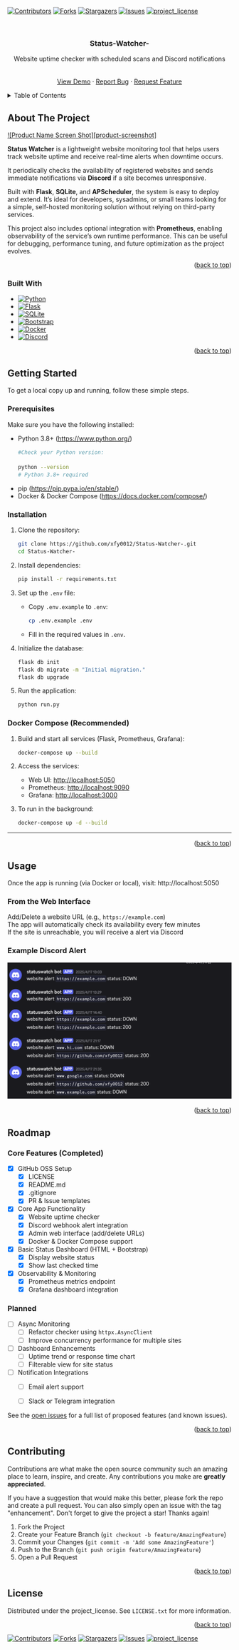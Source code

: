 <!-- Improved compatibility of back to top link: See: https://github.com/othneildrew/Best-README-Template/pull/73 -->
<a id="readme-top"></a>
<!--
*** Thanks for checking out the Best-README-Template. If you have a suggestion
*** that would make this better, please fork the repo and create a pull request
*** or simply open an issue with the tag "enhancement".
*** Don't forget to give the project a star!
*** Thanks again! Now go create something AMAZING! :D
-->



<!-- PROJECT SHIELDS -->
<!--
*** I'm using markdown "reference style" links for readability.
*** Reference links are enclosed in brackets [ ] instead of parentheses ( ).
*** See the bottom of this document for the declaration of the reference variables
*** for contributors-url, forks-url, etc. This is an optional, concise syntax you may use.
*** https://www.markdownguide.org/basic-syntax/#reference-style-links
-->
[![Contributors][contributors-shield]][contributors-url]
[![Forks][forks-shield]][forks-url]
[![Stargazers][stars-shield]][stars-url]
[![Issues][issues-shield]][issues-url]
[![project_license][license-shield]][license-url]




<!-- PROJECT LOGO -->
<br />
<div align="center">
  <!-- <a href="https://github.com/github_username/repo_name">
    <img src="images/logo.png" alt="Logo" width="80" height="80">
  </a> -->

<h3 align="center">Status-Watcher-</h3>

  <p align="center">
    Website uptime checker with scheduled scans and Discord notifications
    <br />
    <!-- <a href="https://github.com/xfy0012/Status-Watcher-"><strong>Explore the docs »</strong></a> -->
    <br />
    <br />
    <a href="https://github.com/xfy0012/Status-Watcher-">View Demo</a>
    &middot;
    <a href="https://github.com/xfy0012/Status-Watcher-/issues/new?template=bug_report.md">Report Bug</a>
    &middot;
    <a href="https://github.com/xfy0012/Status-Watcher-/new?template=feature_request.md">Request Feature</a>
  </p>
</div>



<!-- TABLE OF CONTENTS -->
<details>
  <summary>Table of Contents</summary>
  <ol>
    <li>
      <a href="#about-the-project">About The Project</a>
      <ul>
        <li><a href="#built-with">Built With</a></li>
      </ul>
    </li>
    <li>
      <a href="#getting-started">Getting Started</a>
      <ul>
        <li><a href="#prerequisites">Prerequisites</a></li>
        <li><a href="#installation">Installation</a></li>
      </ul>
    </li>
    <li><a href="#usage">Usage</a></li>
    <li><a href="#roadmap">Roadmap</a></li>
    <li><a href="#contributing">Contributing</a></li>
    <li><a href="#license">License</a></li>
    
    
  </ol>
</details>



<!-- ABOUT THE PROJECT -->
## About The Project

[![Product Name Screen Shot][product-screenshot]](https://example.com)

**Status Watcher** is a lightweight website monitoring tool that helps users track website uptime and receive real-time alerts when downtime occurs.

It periodically checks the availability of registered websites and sends immediate notifications via **Discord** if a site becomes unresponsive.

Built with **Flask**, **SQLite**, and **APScheduler**, the system is easy to deploy and extend. It’s ideal for developers, sysadmins, or small teams looking for a simple, self-hosted monitoring solution without relying on third-party services.

This project also includes optional integration with **Prometheus**, enabling observability of the service’s own runtime performance. This can be useful for debugging, performance tuning, and future optimization as the project evolves.

<p align="right">(<a href="#readme-top">back to top</a>)</p>



### Built With

* [![Python][Python]][Python-url]
* [![Flask][Flask]][Flask-url]
* [![SQLite][SQLite]][SQLite-url]
* [![Bootstrap][Bootstrap]][Bootstrap-url]
* [![Docker][Docker]][Docker-url]
* [![Discord][Discord]][Discord-url]

<p align="right">(<a href="#readme-top">back to top</a>)</p>



<!-- GETTING STARTED -->
## Getting Started
To get a local copy up and running, follow these simple steps.
### Prerequisites

Make sure you have the following installed:
* Python 3.8+ (https://www.python.org/)
  ```sh
  #Check your Python version:

  python --version
  # Python 3.8+ required
  ```
* pip (https://pip.pypa.io/en/stable/)
* Docker & Docker Compose (https://docs.docker.com/compose/)

### Installation

1. Clone the repository:
   ```bash
   git clone https://github.com/xfy0012/Status-Watcher-.git
   cd Status-Watcher-
   ```

2. Install dependencies:
   ```bash
   pip install -r requirements.txt
   ```

3. Set up the `.env` file:
   - Copy `.env.example` to `.env`:
     ```bash
     cp .env.example .env
     ```
   - Fill in the required values in `.env`.

4. Initialize the database:
   ```bash
   flask db init
   flask db migrate -m "Initial migration."
   flask db upgrade
   ```

5. Run the application:
   ```bash
   python run.py
   ```

### Docker Compose (Recommended)

1. Build and start all services (Flask, Prometheus, Grafana):
   ```bash
   docker-compose up --build
   ```

2. Access the services:
   - Web UI: [http://localhost:5050](http://localhost:5050)
   - Prometheus: [http://localhost:9090](http://localhost:9090)
   - Grafana: [http://localhost:3000](http://localhost:3000)

3. To run in the background:
   ```bash
   docker-compose up -d --build
   ```

---
<p align="right">(<a href="#readme-top">back to top</a>)</p>



<!-- USAGE EXAMPLES -->
## Usage
Once the app is running (via Docker or local), visit: http://localhost:5050

###  From the Web Interface

Add/Delete a website URL (e.g., `https://example.com`)<br>
The app will automatically check its availability every few minutes<br>
If the site is unreachable, you will receive a alert via Discord

### Example Discord Alert
![Discord Alert Example](assets/discord-alert.png)


<p align="right">(<a href="#readme-top">back to top</a>)</p>



<!-- ROADMAP -->
## Roadmap
### Core Features (Completed)
- [x] GitHub OSS Setup
  - [x] LICENSE
  - [x] README.md
  - [x] .gitignore
  - [x] PR & Issue templates
- [x] Core App Functionality
  - [x] Website uptime checker
  - [x] Discord webhook alert integration
  - [x] Admin web interface (add/delete URLs)
  - [x] Docker & Docker Compose support
- [x] Basic Status Dashboard (HTML + Bootstrap)
  - [x] Display website status
  - [x] Show last checked time
- [x] Observability & Monitoring
  - [x] Prometheus metrics endpoint
  - [x] Grafana dashboard integration

### Planned
- [ ] Async Monitoring
  - [ ] Refactor checker using `httpx.AsyncClient`
  - [ ] Improve concurrency performance for multiple sites
- [ ] Dashboard Enhancements
  - [ ] Uptime trend or response time chart
  - [ ] Filterable view for site status
- [ ] Notification Integrations
  - [ ] Email alert support
  - [ ] Slack or Telegram integration 


See the [open issues](https://github.com/xfy0012/Status-Watcher-/issues) for a full list of proposed features (and known issues).

<p align="right">(<a href="#readme-top">back to top</a>)</p>



<!-- CONTRIBUTING -->
## Contributing

Contributions are what make the open source community such an amazing place to learn, inspire, and create. Any contributions you make are **greatly appreciated**.

If you have a suggestion that would make this better, please fork the repo and create a pull request. You can also simply open an issue with the tag "enhancement".
Don't forget to give the project a star! Thanks again!

1. Fork the Project
2. Create your Feature Branch (`git checkout -b feature/AmazingFeature`)
3. Commit your Changes (`git commit -m 'Add some AmazingFeature'`)
4. Push to the Branch (`git push origin feature/AmazingFeature`)
5. Open a Pull Request

<p align="right">(<a href="#readme-top">back to top</a>)</p>

<!-- ### Top contributors:

<a href="https://github.com/github_username/repo_name/graphs/contributors">
  <img src="https://contrib.rocks/image?repo=github_username/repo_name" alt="contrib.rocks image" />
</a> -->



<!-- LICENSE -->
## License

Distributed under the project_license. See `LICENSE.txt` for more information.

<p align="right">(<a href="#readme-top">back to top</a>)</p>



<!-- CONTACT
## Contact

Your Name - [@twitter_handle](https://twitter.com/twitter_handle) - email@email_client.com

Project Link: [https://github.com/github_username/repo_name](https://github.com/github_username/repo_name)

<p align="right">(<a href="#readme-top">back to top</a>)</p> -->



<!-- ACKNOWLEDGMENTS
## Acknowledgments

* []()
* []()
* []() -->
<!-- 
<p align="right">(<a href="#readme-top">back to top</a>)</p> -->



<!-- MARKDOWN LINKS & IMAGES -->
<!-- https://www.markdownguide.org/basic-syntax/#reference-style-links -->
[contributors-shield]: https://img.shields.io/github/contributors/xfy0012/Status-Watcher-.svg?style=for-the-badge
[contributors-url]: https://github.com/xfy0012/Status-Watcher-/graphs/contributors

[forks-shield]: https://img.shields.io/github/forks/xfy0012/Status-Watcher-.svg?style=for-the-badge
[forks-url]: https://github.com/xfy0012/Status-Watcher-/network/members


[stars-shield]: https://img.shields.io/github/stars/xfy0012/Status-Watcher-.svg?style=for-the-badge
[stars-url]: https://github.com/xfy0012/Status-Watcher-/stargazers


[issues-shield]: https://img.shields.io/github/issues/xfy0012/Status-Watcher-.svg?style=for-the-badge
[issues-url]: https://github.com/xfy0012/Status-Watcher-/issues


[license-shield]: https://img.shields.io/github/license/xfy0012/Status-Watcher-.svg?style=for-the-badge
[license-url]: https://github.com/xfy0012/Status-Watcher-/blob/main/LICENSE

[Python]: https://img.shields.io/badge/Python-3776AB?style=for-the-badge&logo=python&logoColor=white
[Python-url]: https://www.python.org/

[Flask]: https://img.shields.io/badge/Flask-000000?style=for-the-badge&logo=flask&logoColor=white
[Flask-url]: https://flask.palletsprojects.com/

[SQLite]: https://img.shields.io/badge/SQLite-07405E?style=for-the-badge&logo=sqlite&logoColor=white
[SQLite-url]: https://www.sqlite.org/

[Bootstrap]: https://img.shields.io/badge/Bootstrap-563D7C?style=for-the-badge&logo=bootstrap&logoColor=white
[Bootstrap-url]: https://getbootstrap.com/

[Docker]: https://img.shields.io/badge/Docker-2496ED?style=for-the-badge&logo=docker&logoColor=white
[Docker-url]: https://www.docker.com/

[Discord]: https://img.shields.io/badge/Discord%20Webhook-5865F2?style=for-the-badge&logo=discord&logoColor=white
[Discord-url]: https://discord.com/developers/docs/resources/webhook




<!-- Improved compatibility of back to top link: See: https://github.com/othneildrew/Best-README-Template/pull/73 -->
<a id="readme-top"></a>
<!--
*** Thanks for checking out the Best-README-Template. If you have a suggestion
*** that would make this better, please fork the repo and create a pull request
*** or simply open an issue with the tag "enhancement".
*** Don't forget to give the project a star!
*** Thanks again! Now go create something AMAZING! :D
-->



<!-- PROJECT SHIELDS -->
<!--
*** I'm using markdown "reference style" links for readability.
*** Reference links are enclosed in brackets [ ] instead of parentheses ( ).
*** See the bottom of this document for the declaration of the reference variables
*** for contributors-url, forks-url, etc. This is an optional, concise syntax you may use.
*** https://www.markdownguide.org/basic-syntax/#reference-style-links
-->
[![Contributors][contributors-shield]][contributors-url]
[![Forks][forks-shield]][forks-url]
[![Stargazers][stars-shield]][stars-url]
[![Issues][issues-shield]][issues-url]
[![project_license][license-shield]][license-url]



